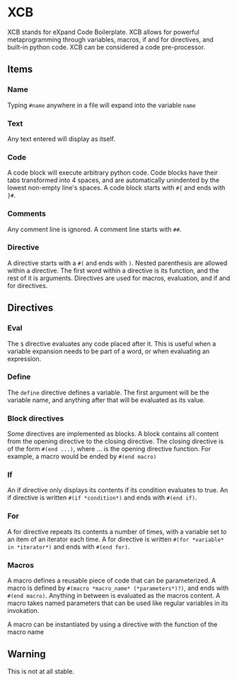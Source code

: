 # XCB

XCB stands for eXpand Code Boilerplate. XCB allows for powerful metaprogramming through variables, macros, if and for directives, and built-in python code. XCB can be considered a code pre-processor.

## Items

### Name

Typing `#name` anywhere in a file will expand into the variable `name`

### Text

Any text entered will display as itself.

### Code

A code block will execute arbitrary python code. Code blocks have their tabs transformed into 4 spaces, and are automatically unindented by the lowest non-empty line's spaces. A code block starts with `#{` and ends with `}#`.

### Comments

Any comment line is ignored. A comment line starts with `##`.

### Directive

A directive starts with a `#(` and ends with `)`. Nested parenthesis are allowed within a directive. The first word within a directive is its function, and the rest of it is arguments. Directives are used for macros, evaluation, and if and for directives.

## Directives

### Eval

The `$` directive evaluates any code placed after it. This is useful when a variable expansion needs to be part of a word, or when evaluating an expression.

### Define

The `define` directive defines a variable. The first argument will be the variable name, and anything after that will be evaluated as its value.

### Block directives

Some directives are implemented as blocks. A block contains all content from the opening directive to the closing directive. The closing directive is of the form `#(end ...)`, where ... is the opening directive function. For example, a macro would be ended by `#(end macro)`

### If

An if directive only displays its contents if its condition evaluates to true. An if directive is written `#(if *condition*)` and ends with `#(end if)`.

### For

A for directive repeats its contents a number of times, with a variable set to an item of an iterator each time. A for directive is written `#(for *variable* in *iterator*)` and ends with `#(end for)`.

### Macros

A macro defines a reusable piece of code that can be parameterized. A macro is defined by `#(macro *macro_name* (*parameters*)?)`, and ends with `#(end macro)`. Anything in between is evaluated as the macros content. A macro takes named parameters that can be used like regular variables in its invokation.

A macro can be instantiated by using a directive with the function of the macro name


## Warning

This is not at all stable.
